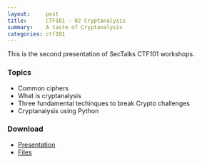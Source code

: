 ```yaml
---
layout:     post
title:      CTF101 - 02 Cryptanalysis
summary:    A taste of Cryptanalysis
categories: ctf101
---
```


This is the second presentation of SecTalks CTF101 workshops.

### Topics

* Common ciphers
* What is cryptanalysis
* Three fundamental techinques to break Crypto challenges
* Cryptanalysis using Python


### Download

* [Presentation](/ctf101/02-cryptanalysis/CTF%20101%20-%20Cryptanalysis.pdf)
* [Files](https://github.com/sectalks/sectalks.github.io/tree/master/ctf101/02-cryptanalysis)
